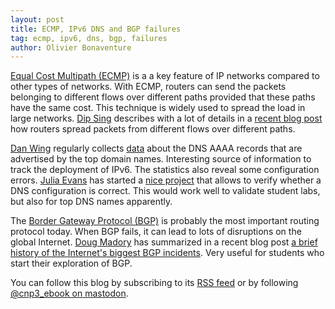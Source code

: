 ```yaml
---
layout: post
title: ECMP, IPv6 DNS and BGP failures
tag: ecmp, ipv6, dns, bgp, failures
author: Olivier Bonaventure
---
```


[Equal Cost Multipath (ECMP)](https://www.rfc-editor.org/rfc/rfc2992) is a a key feature of IP networks compared to other types of networks. With ECMP, routers can send the packets belonging to different flows over different paths provided that these paths have the same cost. This technique is widely used to spread the load in large networks. [Dip Sing](https://dipsingh.github.io/) describes with a lot of details in a [recent blog post](https://dipsingh.github.io/Flow-Distribution-Across-ECMP/) how routers spread packets from different flows over different paths.

[Dan Wing](https://www.employees.org/~dwing/) regularly collects [data](https://www.employees.org/~dwing/aaaa-stats/) about the DNS AAAA records that are advertised by the top domain names. Interesting source of information to track the deployment of IPv6. The statistics also reveal some configuration errors. [Julia Evans](https://jvns.ca) has started a [nice project](https://github.com/jvns/dns-doctor) that allows to verify whether a DNS configuration is correct. This would work well to validate student labs, but also for top DNS names apparently.

The [Border Gateway Protocol (BGP)](https://beta.computer-networking.info/syllabus/default/protocols/bgp.html?highlight=bgp) is probably the most important routing protocol today. When BGP fails, it can lead to lots of disruptions on the global Internet. [Doug Madory](https://www.kentik.com/blog/author/doug-madory/) has summarized in a recent blog post [a brief history of the Internet's biggest BGP incidents](https://nanog.org/stories/articles/a-brief-history-of-the-internets-biggest-bgp-incidents/). Very useful for students who start their exploration of BGP.


You can follow this blog by subscribing to its [RSS feed](http://blog.computer-networking.info/feed.xml) or by following [@cnp3_ebook on mastodon](https://mastodon.acm.org/@cnp3_ebook). 